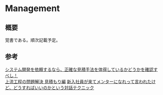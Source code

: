 # Management

## 概要
覚書である。順次記載予定。

## 参考
[システム開発を依頼するなら、正確な見積手法を体得しているかどうかを確認すべし！](https://imitsu.jp/matome/web-system/8149521382196627)  
[上流工程の問題解決 見積もり編](https://tech.nikkeibp.co.jp/it/article/COLUMN/20060821/246038/)
[新入社員が来てメンターになれって言われたけど、どうすればいいのかという対話テクニック](https://qiita.com/hirokidaichi/items/2e8e731acfd7b6c7e02f#%E8%80%83%E3%81%88%E3%81%A6%E3%81%84%E3%82%8B%E3%81%AF%E8%A1%8C%E5%8B%95)
